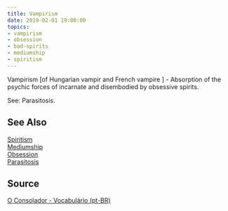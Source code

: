 ```yaml
---
title: Vampirism
date: 2019-02-01 19:00:00
topics:
- vampirism
- obsession
- bad-spirits
- mediumship
- spiritism
---
```


Vampirism [of Hungarian vampir and French vampire ] - Absorption of the psychic
forces of incarnate and disembodied by obsessive spirits. 

See: Parasitosis.

## See Also
[Spiritism](/spiritism)  
[Mediumship](/spiritism/mediumship)   
[Obsession](../obsession)  
[Parasitosis](../parasitosis)  


## Source
[O Consolador - Vocabulário (pt-BR)](http://www.oconsolador.com.br/linkfixo/vocabulario/principal.html)
